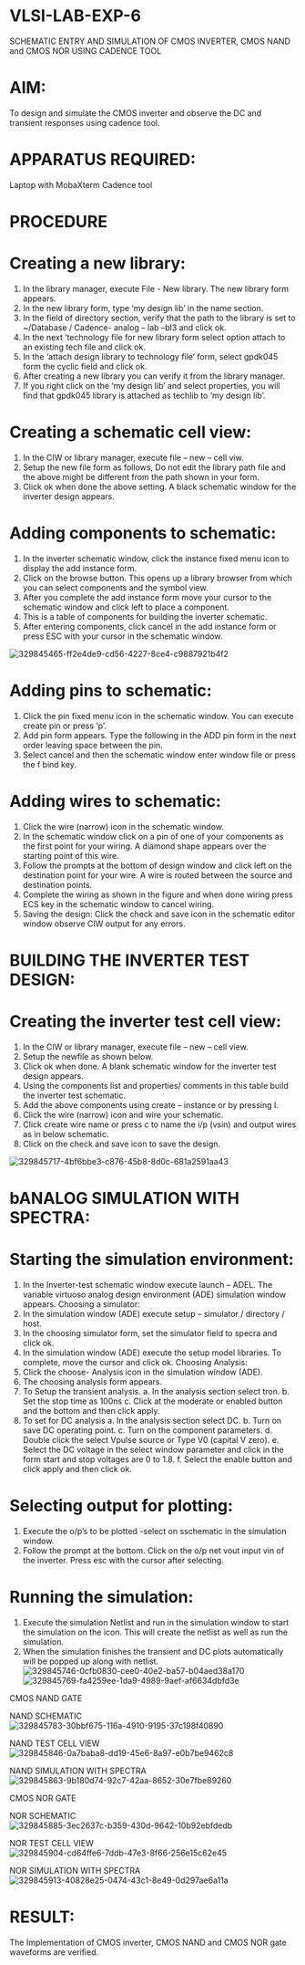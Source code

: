 # VLSI-LAB-EXP-6
SCHEMATIC ENTRY AND SIMULATION OF CMOS INVERTER, CMOS NAND and CMOS NOR USING CADENCE TOOL

# AIM:

To design and simulate the CMOS inverter and observe the DC and transient responses using cadence tool.

# APPARATUS REQUIRED:

Laptop with MobaXterm
Cadence tool

# PROCEDURE

# Creating a new library:

1. In the library manager, execute File - New library. The new library form appears.
2. In the new library form, type ‘my design lib’ in the name section.
3. In the field of directory section, verify that the path to the library is set to ~/Database / Cadence- analog – lab –bl3 and click ok.
4. In the next ‘technology file for new library form select option attach to an existing tech file and click ok.
5. In the ‘attach design library to technology file’ form, select gpdk045 form the cyclic field and click ok.
6. After creating a new library you can verify it from the library manager.
7. If you right click on the ‘my design lib’ and select properties, you will find that gpdk045 library is attached as techlib to ‘my design lib’.

# Creating a schematic cell view:

1. In the CIW or library manager, execute file – new – cell viw.
2. Setup the new file form as follows, Do not edit the library path file and the above might be different from the path shown in your form.
3. Click ok when done the above setting. A black schematic window for the inverter design appears.

# Adding components to schematic:

1. In the inverter schematic window, click the instance fixed menu icon to display the add instance form.
2. Click on the browse button. This opens up a library browser from which you can select components and the symbol view.
3. After you complete the add instance form move your cursor to the schematic window and click left to place a component.
4. This is a table of components for building the inverter schematic.
5. After entering components, click cancel in the add instance form or press ESC with your cursor in the schematic window.

![329845465-ff2e4de9-cd56-4227-8ce4-c9887921b4f2](https://github.com/alvin-2003/VLSI-LAB-EXP-6/assets/163816866/d6a20d8c-a42a-474f-a1e5-779cdd10b125)

# Adding pins to schematic:

1. Click the pin fixed menu icon in the schematic window. You can execute create pin or press ‘p’.
2. Add pin form appears. Type the following in the ADD pin form in the next order leaving space between the pin.
3. Select cancel and then the schematic window enter window file or press the f bind key.
# Adding wires to schematic:

1. Click the wire (narrow) icon in the schematic window.
2. In the schematic window click on a pin of one of your components as the first point for your wiring. A diamond shape appears over the starting point of this wire.
3. Follow the prompts at the bottom of design window and click left on the destination point for your wire. A wire is routed between the source and destination points.
4. Complete the wiring as shown in the figure and when done wiring press ECS key in the schematic window to cancel wiring.
5. Saving the design: Click the check and save icon in the schematic editor window observe CIW output for any errors.

# BUILDING THE INVERTER TEST DESIGN:

# Creating the inverter test cell view:

1. In the CIW or library manager, execute file – new – cell view.
2. Setup the newfile as shown below.
3. Click ok when done. A blank schematic window for the inverter test design appears.
4. Using the components list and properties/ comments in this table build the inverter test schematic.
5. Add the above components using create – instance or by pressing I.
6. Click the wire (narrow) icon and wire your schematic.
7. Click create wire name or press c to name the i/p (vsin) and output wires as in below schematic.
8. Click on the check and save icon to save the design.

![329845717-4bf6bbe3-c876-45b8-8d0c-681a2591aa43](https://github.com/alvin-2003/VLSI-LAB-EXP-6/assets/163816866/8d27db62-b3cd-4ac5-bf30-8665a3bce1c2)

# bANALOG SIMULATION WITH SPECTRA:

# Starting the simulation environment:

1. In the Inverter-test schematic window execute launch – ADEL. The variable virtuoso analog design environment (ADE) simulation window appears. Choosing a simulator:
2. In the simulation window (ADE) execute setup – simulator / directory / host.
3. In the choosing simulator form, set the simulator field to specra and click ok.
4. In the simulation window (ADE) execute the setup model libraries. To complete, move the cursor and click ok. Choosing Analysis:
5. Click the choose- Analysis icon in the simulation window (ADE).
6. The choosing analysis form appears.
7. To Setup the transient analysis. a. In the analysis section select tron. b. Set the stop time as 100ns c. Click at the moderate or enabled button and the bottom and then click apply.
8. To set for DC analysis a. In the analysis section select DC. b. Turn on save DC operating point. c. Turn on the component parameters. d. Double click the select Vpulse source or Type V0 (capital V zero). e. Select the DC voltage in the select window parameter and click in the form start and stop voltages are 0 to 1.8. f. Select the enable button and click apply and then click ok.

# Selecting output for plotting:

1. Execute the o/p’s to be plotted -select on sschematic in the simulation window.
2. Follow the prompt at the bottom. Click on the o/p net vout input vin of the inverter. Press esc with the cursor after selecting.

# Running the simulation:

1. Execute the simulation Netlist and run in the simulation window to start the simulation on the icon. This will create the netlist as well as run the simulation.
2. When the simulation finishes the transient and DC plots automatically will be popped up along with netlist.
![329845746-0cfb0830-cee0-40e2-ba57-b04aed38a170](https://github.com/alvin-2003/VLSI-LAB-EXP-6/assets/163816866/49ab026a-987e-4144-a8f9-94de07e8c67a)
![329845769-fa4259ee-1da9-4989-9aef-af6634dbfd3e](https://github.com/alvin-2003/VLSI-LAB-EXP-6/assets/163816866/c949601f-dd3d-46f2-a6d9-29152356b2a4)

CMOS NAND GATE

NAND SCHEMATIC
![329845783-30bbf675-116a-4910-9195-37c198f40890](https://github.com/alvin-2003/VLSI-LAB-EXP-6/assets/163816866/7f3b45b2-4b26-4f18-b351-b5315684faa8)

NAND TEST CELL VIEW
![329845846-0a7baba8-dd19-45e6-8a97-e0b7be9462c8](https://github.com/alvin-2003/VLSI-LAB-EXP-6/assets/163816866/a010cd82-3706-4361-9dfe-a28dd8508867)

NAND SIMULATION WITH SPECTRA
![329845863-9b180d74-92c7-42aa-8652-30e7fbe89260](https://github.com/alvin-2003/VLSI-LAB-EXP-6/assets/163816866/11dc1564-fecc-48ab-ac54-00f5c8ec869e)

CMOS NOR GATE

NOR SCHEMATIC
![329845885-3ec2637c-b359-430d-9642-10b92ebfdedb](https://github.com/alvin-2003/VLSI-LAB-EXP-6/assets/163816866/46f34628-e31d-4ae4-a7a5-00b67ffa22a1)

NOR TEST CELL VIEW
![329845904-cd64ffe6-7ddb-47e3-8f66-256e15c62e45](https://github.com/alvin-2003/VLSI-LAB-EXP-6/assets/163816866/fd93a4d7-5a80-4626-8779-e727a428c221)

NOR SIMULATION WITH SPECTRA
![329845913-40828e25-0474-43c1-8e49-0d297ae6a11a](https://github.com/alvin-2003/VLSI-LAB-EXP-6/assets/163816866/7c42ad16-1cd0-47e5-81d2-afdae61d9002)

# RESULT:
The Implementation of CMOS inverter, CMOS NAND and CMOS NOR gate waveforms are verified.





